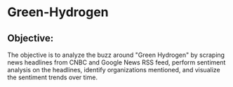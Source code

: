 # Green-Hydrogen

## Objective: 
The objective is to analyze the buzz around "Green Hydrogen" by scraping news headlines from CNBC and Google News RSS feed, perform sentiment analysis on the headlines, identify organizations mentioned, and visualize the sentiment trends over time.
